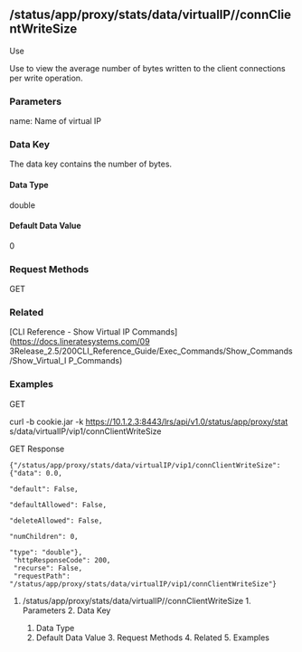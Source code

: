 ## /status/app/proxy/stats/data/virtualIP/<name>/connClientWriteSize

Use

Use to view the average number of bytes written to the client connections per
write operation.

### Parameters

name: Name of virtual IP

### Data Key

The data key contains the number of bytes.

#### Data Type

double

#### Default Data Value

0

### Request Methods

GET

### Related

[CLI Reference - Show Virtual IP Commands](https://docs.lineratesystems.com/09
3Release_2.5/200CLI_Reference_Guide/Exec_Commands/Show_Commands/Show_Virtual_I
P_Commands)

### Examples

GET

curl -b cookie.jar -k https://10.1.2.3:8443/lrs/api/v1.0/status/app/proxy/stat
s/data/virtualIP/vip1/connClientWriteSize

GET Response

    
    {"/status/app/proxy/stats/data/virtualIP/vip1/connClientWriteSize": {"data": 0.0,
                                                                            "default": False,
                                                                            "defaultAllowed": False,
                                                                            "deleteAllowed": False,
                                                                            "numChildren": 0,
                                                                            "type": "double"},
     "httpResponseCode": 200,
     "recurse": False,
     "requestPath": "/status/app/proxy/stats/data/virtualIP/vip1/connClientWriteSize"}
    

  1. /status/app/proxy/stats/data/virtualIP/<name>/connClientWriteSize
    1. Parameters
    2. Data Key
      1. Data Type
      2. Default Data Value
    3. Request Methods
    4. Related
    5. Examples


